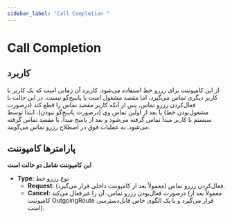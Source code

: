 ```yaml
---
sidebar_label: "Call Completion "
---
```



# Call Completion

## کاربرد

از این کامپوننت برای رزرو خط استفاده می‌‌شود. کاربرد آن زمانی است که یک کاربر با کاربر دیگری تماس می‌‌گیرد، اما مقصد مشغول است یا پاسخ‌گو نیست. در این حالت با فعال‌‌کردن رزرو تماس، پس از آنکه کاربر مقصد تماس را قطع کند (درصورت مشغول‌‌بودن خط) یا بعد از اولین تماس وی (درصورت پاسخ‌گو نبودن)، ابتدا توسط سیستم با کاربر مبدأ تماس گرفته می‌‌شود و بعد از پاسخ مبدأ، با مقصد تماس گرفته می‌‌شود. به عملیات فوق در اصطلاح رزرو تماس می‌‌گویند.


## پارامترها کامپوننت

**این کامپوننت شامل دو حالت است**

- **Type**: نوع رزرو خط
	- **Request**: فعال‌‌کردن رزرو تماس (معمولاً بعد از کامپوننت داخلی قرار می‌‌گیرد).
	- **Cancel**: درصورت فعال‌‌بودن رزرو تماس، آن را غیرفعال می‌‌کند (معمولاً بعد از کامپوننت OutgoingRoute قرار می‌‌گیرد و با یک الگوی خاص قابل‌دسترسی است).
